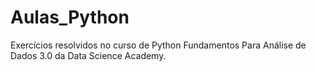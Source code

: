 # Aulas_Python
Exercícios resolvidos no curso de Python Fundamentos Para Análise de Dados 3.0 da Data Science Academy.
